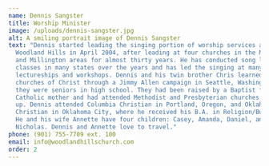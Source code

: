 ```yaml
---
name: Dennis Sangster
title: Worship Minister
image: /uploads/dennis-sangster.jpg
alt: A smiling portrait image of Dennis Sangster
text: "Dennis started leading the singing portion of worship services at
  Woodland Hills in April 2004, after leading at four churches in the Memphis
  and Millington areas for almost thirty years. He has conducted song leading
  classes in many states over the years and has led the singing at many
  lectureships and workshops. Dennis and his twin brother Chris learned about
  churches of Christ through a Jimmy Allen campaign in Seattle, Washington, when
  they were seniors in high school. They had been raised by a Baptist father and
  Catholic mother and had attended Methodist and Presbyterian churches growing
  up. Dennis attended Columbia Christian in Portland, Oregon, and Oklahoma
  Christian in Oklahoma City, where he received his B.A. in Religion/Business.
  He and his wife Annette have four children: Casey, Amanda, Daniel, and
  Nicholas. Dennis and Annette love to travel."
phone: (901) 755-7709 ext. 100
email: info@woodlandhillschurch.com
order: 2
---
```


